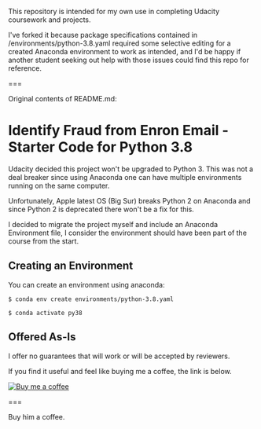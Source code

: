 
This repository is intended for my own use in completing Udacity coursework and projects.

I've forked it because package specifications contained in /environments/python-3.8.yaml required some selective editing for a created Anaconda environment to work as intended, and I'd be happy if another student seeking out help with those issues could find this repo for reference.

===

Original contents of README.md:

Identify Fraud from Enron Email - Starter Code for Python 3.8 
==============

Udacity decided this project won't be upgraded to Python 3.
This was not a deal breaker since using Anaconda one can have multiple environments running on the same computer.

Unfortunately, Apple latest OS (Big Sur) breaks Python 2 on Anaconda and since Python 2 is deprecated there won't be a fix for this.

I decided to migrate the project myself and include an Anaconda Environment file, I consider the environment should have been part of the course from the start.

## Creating an Environment

You can create an environment using anaconda:

```
$ conda env create environments/python-3.8.yaml

$ conda activate py38

```


## Offered As-Is
I offer no guarantees that will work or will be accepted by reviewers.

If you find it useful and feel like buying me a coffee, the link is below.

[![Buy me a coffee](bmc-button.png)](https://www.buymeacoffee.com/oforero)

===

Buy him a coffee.
